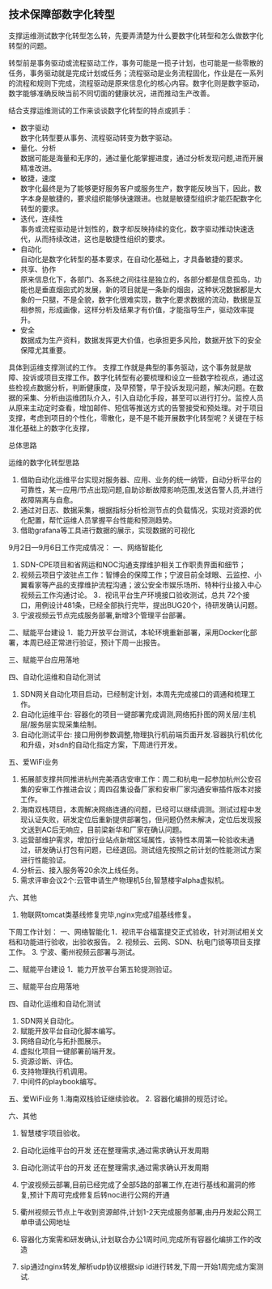 
## 技术保障部数字化转型

支撑运维测试数字化转型怎么转，先要弄清楚为什么要数字化转型和怎么做数字化转型的问题。

转型前是事务驱动或流程驱动工作，事务可能是一揽子计划，也可能是一些零散的任务，事务驱动就是完成计划或任务；流程驱动是业务流程固化，作业是在一系列的流程和规则下完成，流程驱动是原来信息化的核心内容。数字化则是数字驱动，数字能够准确反映当前不同切面的健康状况，进而推动生产改善。

结合支撑运维测试的工作来谈谈数字化转型的特点或抓手：
-	数字驱动
<br>数字化转型要从事务、流程驱动转变为数字驱动。
-	量化、分析
<br>数据可能是海量和无序的，通过量化能掌握进度，通过分析发现问题,进而开展精准改进。
-	敏捷，速度
<br>数字化最终是为了能够更好服务客户或服务生产，数字能反映当下，因此，数字本身是敏捷的，要求组织能够快速跟进。也就是敏捷型组织才能匹配数字化转型的要求。
-	迭代，连续性
<br>事务或流程驱动是计划性的，数字却反映持续的变化，数字驱动推动快速迭代，从而持续改进，这也是敏捷性组织的要求。 
-	自动化
<br>自动化是数字化转型的基本要求，在自动化基础上，才具备敏捷的要求。
-	共享、协作
<br>原来信息化下，各部门、各系统之间往往是独立的，各部分都是信息孤岛，功能也是垂直烟囱式的发展，新的项目就是一条新的烟囱，这种状况数据都是大象的一只腿，不是全貌，数字化很难实现，数字化要求数据的流动，数据是互相参照，形成画像，这样分析及结果才有价值，才能指导生产，驱动效率提升。
-	安全
<br>数据成为生产资料，数据发挥更大价值，也承担更多风险，数据开放下的安全保障尤其重要。


具体到运维支撑测试的工作。
支撑工作就是典型的事务驱动，这个事务就是故障、投诉或项目支撑工作。数字化转型有必要梳理和设立一些数字检视点，通过这些检视点数据分析，判断健康度，及早预警，早于投诉发现问题，解决问题。在数据的采集、分析由运维团队介入，引入自动化手段，甚至可以进行打分。监控人员从原来主动定时查看，增加邮件、短信等推送方式的告警接受和预处理。对于项目支撑，考虑到项目的个性化，零散化，是不是不能开展数字化转型呢？关键在于标准化基础上的数字化支撑，



总体思路

运维的数字化转型思路
1. 借助自动化运维平台实现对服务器、应用、业务的统一纳管，自动分析平台的可靠性，某一应用/节点出现问题,自助诊断故障影响范围,发送告警人员,并进行故障隔离与自愈。
2. 通过对日志、数据采集，根据指标分析检测节点的负载情况，实现对资源的优化配置，帮忙运维人员掌握平台性能和预测趋势。
3. 借助grafana等工具进行数据的展示，实现数据的可视化 


9月2日—9月6日工作完成情况：
一、网络智能化
1. SDN-CPE项目和省网运和NOC沟通支撑维护相关工作职责界面和细节；
2. 视频云项目宁波驻点工作：智博会的保障工作；宁波目前全球眼、云监控、小翼看家等产品的支撑维护流程沟通；波公安全市娱乐场所、特种行业接入中心视频云工作沟通讨论。
3．视讯平台生产环境接口验收测试，总共 72个接口，用例设计481条，已经全部执行完毕，提出BUG20个，待研发确认问题。
4. 宁波视频云节点完成服务部署,新增3个管理平台部署。

二、赋能平台建设
1．能力开放平台测试，本轮环境重新部署，采用Docker化部署，本周已经正常进行验证，预计下周一出报告。

三、赋能平台应用落地

四、自动化运维和自动化测试
1. SDN网关自动化项目启动，已经制定计划，本周先完成接口的调通和梳理工作。
2. 自动化运维平台: 容器化的项目一键部署完成调测,网络拓扑图的网关层/主机层/服务层实现采集绘制。
3. 自动化测试平台: 接口用例参数调整,物理执行机前端页面开发.容器执行机优化和升级，对sdn的自动化指定方案，下周进行开发。

五、爱WiFi业务
1. 拓展部支撑共同推进杭州完美酒店安审工作：周二和杭电一起参加杭州公安召集的安审工作推进会议；周四召集设备厂家和安审厂家沟通安审插件版本对接工作。
2. 海南双栈项目，本周解决网络连通的问题，已经可以继续调测。测试过程中发现认证失败，研发定位后重新提供部署包，但问题仍然未解决，定位后发现报文送到AC后无响应，目前梁新华和厂家在确认问题。
3. 运营部维护需求，增加行业站点新增区域属性，该特性本周第一轮验收未通过，研发确认打包有问题，已经退回。测试组先按照之前计划的性能测试方案进行性能验证。
4. 分析云、接入服务等20余次上线任务。
5. 需求评审会议2个:云管申请生产物理机5台,智慧楼宇alpha虚拟机。

六、其他
1. 物联网tomcat类基线修复完毕,nginx完成7组基线修复。

下周工作计划：
一、网络智能化
1．视讯平台福富提交正式验收，针对测试相关文档和功能进行验收，出验收报告。
2. 视频云、云网、SDN、杭电门锁等项目支撑工作。
3. 宁波、衢州视频云部署与测试。

二、赋能平台建设
1．能力开放平台第五轮提测验证。

三、赋能平台应用落地

四、自动化运维和自动化测试
1. SDN网关自动化。
2. 赋能开放平台自动化脚本编写。
3. 网络自动化与拓扑图展示。
4. 虚拟化项目一键部署前端开发。
5. 资源诊断、评估。
6. 支持物理执行机调用。
7. 中间件的playbook编写。

五、爱WiFi业务
1.海南双栈验证继续验收。
2. 容器化编排的规范讨论。

六、其他
1. 智慧楼宇项目验收。

1. 自动化运维平台的开发  还在整理需求,通过需求确认开发周期
2. 自动化测试平台的开发   还在整理需求,通过需求确认开发周期
3. 宁波视频云部署,目前已经完成了全部5路的部署工作,在进行基线和漏洞的修复,预计下周可完成修复后转noc进行公网的开通
4. 衢州视频云节点上午收到资源邮件,计划1-2天完成服务部署,由丹丹发起公网工单申请公网地址
5. 容器化方案需和研发确认,计划联合办公1周时间,完成所有容器化编排工作的改造
6. sip通过nginx转发,解析udp协议根据sip id进行转发,下周一开始1周完成方案测试. 


